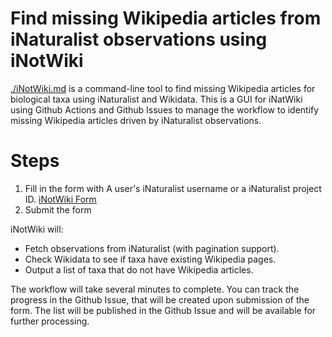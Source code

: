 Find missing Wikipedia articles from iNaturalist observations using iNotWiki
===============================
[./iNotWiki.md](iNotWiki.md) is a command-line tool to find missing Wikipedia articles for biological taxa using iNaturalist and Wikidata.
This is a GUI for iNatWiki using Github Actions and Github Issues to manage the workflow to identify missing Wikipedia articles driven by iNaturalist observations.

# Steps
1. Fill in the form with A user's iNaturalist username or a iNaturalist project ID. [iNotWiki Form](https://github.com/Micelio/Tarsier/issues/new?template=missing_wikipedia.yaml)
2. Submit the form

iNotWiki will:
- Fetch observations from iNaturalist (with pagination support).
- Check Wikidata to see if taxa have existing Wikipedia pages.
- Output a list of taxa that do not have Wikipedia articles.

The workflow will take several minutes to complete. You can track the progress in the Github Issue, that will be created upon submission of the form.
The list will be published in the Github Issue and will be available for further processing.
